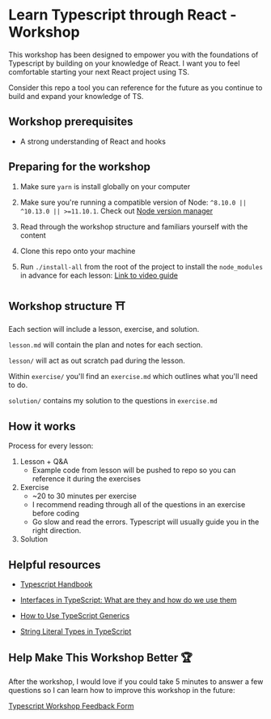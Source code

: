 # Learn Typescript through React - Workshop

This workshop has been designed to empower you with the foundations of Typescript by building on your knowledge of React. I want you to feel comfortable starting your next React project using TS.

Consider this repo a tool you can reference for the future as you continue to build and expand your knowledge of TS.

## Workshop prerequisites

- A strong understanding of React and hooks

## Preparing for the workshop

1. Make sure `yarn` is install globally on your computer

2. Make sure you're running a compatible version of Node: `^8.10.0 || ^10.13.0 || >=11.10.1`. Check out [Node version manager](https://github.com/nvm-sh/nvm)

3. Read through the workshop structure and familiars yourself with the content

4. Clone this repo onto your machine

5. Run `./install-all` from the root of the project to install the `node_modules` in advance for each lesson: [Link to video guide](https://www.loom.com/share/26a2cdc323c748bc94eddfa1e823876d)

## Workshop structure ⛩

Each section will include a lesson, exercise, and solution.

`lesson.md` will contain the plan and notes for each section.

`lesson/` will act as out scratch pad during the lesson.

Within `exercise/` you'll find an `exercise.md` which outlines what you'll need to do.

`solution/` contains my solution to the questions in `exercise.md`

## How it works

Process for every lesson:

1. Lesson + Q&A
   - Example code from lesson will be pushed to repo so you can reference it during the exercises
2. Exercise
   - ~20 to 30 minutes per exercise
   - I recommend reading through all of the questions in an exercise before coding
   - Go slow and read the errors. Typescript will usually guide you in the right direction.
3. Solution

## Helpful resources

- [Typescript Handbook](https://www.typescriptlang.org/docs/handbook/basic-types.html)

- [Interfaces in TypeScript: What are they and how do we use them](https://blog.logrocket.com/interfaces-in-typescript-what-are-they-and-how-do-we-use-them-befbc69b38b3/)

- [How to Use TypeScript Generics](https://itnext.io/how-to-use-typescript-generics-6c0c09e049c3)

- [String Literal Types in TypeScript](https://mariusschulz.com/blog/string-literal-types-in-typescript)

## Help Make This Workshop Better 🏆

After the workshop, I would love if you could take 5 minutes to answer a few questions so I can learn how to improve this workshop in the future:

[Typescript Workshop Feedback Form](https://forms.gle/kNuP8dwPfW2R5BKF6)
